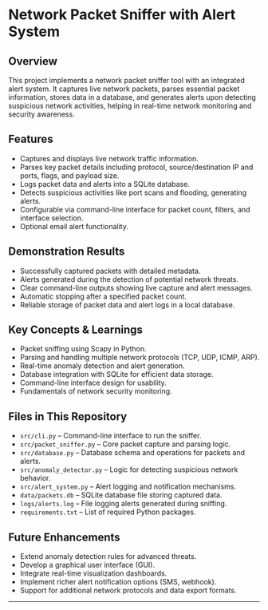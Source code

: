 # Network Packet Sniffer with Alert System

## Overview
This project implements a network packet sniffer tool with an integrated alert system. It captures live network packets, parses essential packet information, stores data in a database, and generates alerts upon detecting suspicious network activities, helping in real-time network monitoring and security awareness.

## Features
- Captures and displays live network traffic information.
- Parses key packet details including protocol, source/destination IP and ports, flags, and payload size.
- Logs packet data and alerts into a SQLite database.
- Detects suspicious activities like port scans and flooding, generating alerts.
- Configurable via command-line interface for packet count, filters, and interface selection.
- Optional email alert functionality.

## Demonstration Results
- Successfully captured packets with detailed metadata.
- Alerts generated during the detection of potential network threats.
- Clear command-line outputs showing live capture and alert messages.
- Automatic stopping after a specified packet count.
- Reliable storage of packet data and alert logs in a local database.

## Key Concepts & Learnings
- Packet sniffing using Scapy in Python.
- Parsing and handling multiple network protocols (TCP, UDP, ICMP, ARP).
- Real-time anomaly detection and alert generation.
- Database integration with SQLite for efficient data storage.
- Command-line interface design for usability.
- Fundamentals of network security monitoring.

## Files in This Repository
- `src/cli.py` – Command-line interface to run the sniffer.
- `src/packet_sniffer.py` – Core packet capture and parsing logic.
- `src/database.py` – Database schema and operations for packets and alerts.
- `src/anomaly_detector.py` – Logic for detecting suspicious network behavior.
- `src/alert_system.py` – Alert logging and notification mechanisms.
- `data/packets.db` – SQLite database file storing captured data.
- `logs/alerts.log` – File logging alerts generated during sniffing.
- `requirements.txt` – List of required Python packages.

## Future Enhancements
- Extend anomaly detection rules for advanced threats.
- Develop a graphical user interface (GUI).
- Integrate real-time visualization dashboards.
- Implement richer alert notification options (SMS, webhook).
- Support for additional network protocols and data export formats.

---
